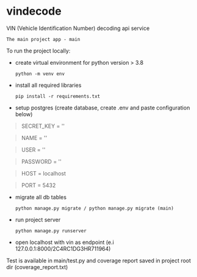 # vindecode
VIN (Vehicle Identification Number) decoding api service

    The main project app - main

To run the project locally:
*   create virtual environment for python version > 3.8 
    
    `` python -m venv env ``
*   install all required libraries 

    `` pip install -r requirements.txt ``
*   setup postgres (create database, create .env and paste configuration below)
> SECRET_KEY = ''

> NAME = ''

> USER = ''

> PASSWORD = ''

> HOST = localhost

> PORT = 5432

*   migrate all db tables 
    
    ``python manage.py migrate / python manage.py migrate (main)``
*   run project server 

    ``python manage.py runserver``
*   open localhost with vin as endpoint (e.i 127.0.0.1:8000/2C4RC1DG3HR711964)

Test is available in main/test.py and coverage report saved in project root dir (coverage_report.txt)


